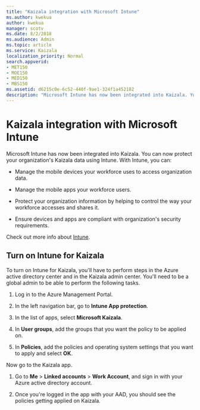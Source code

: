 ```yaml
---
title: "Kaizala integration with Microsoft Intune"
ms.author: kwekua
author: kwekua
manager: scotv
ms.date: 8/2/2018
ms.audience: Admin
ms.topic: article
ms.service: Kaizala
localization_priority: Normal
search.appverid:
- MET150
- MOE150
- MED150
- MBS150
ms.assetid: d6215c0e-6c52-440f-9ae1-324f1a452182
description: "Microsoft Intune has now been integrated into Kaizala. You can now protect your organization's Kaizala data using Intune. With Intune, you can:"
---
```


# Kaizala integration with Microsoft Intune

Microsoft Intune has now been integrated into Kaizala. You can now protect your organization's Kaizala data using Intune. With Intune, you can:
  
- Manage the mobile devices your workforce uses to access organization data.
    
- Manage the mobile apps your workforce users.
    
- Protect your organization information by helping to control the way your workforce accesses and shares it.
    
- Ensure devices and apps are compliant with organization's security requirements.
    
Check out more info about [Intune](https://go.microsoft.com/fwlink/?linkid=867592).
  
## Turn on Intune for Kaizala

To turn on Intune for Kaizala, you'll have to perform steps in the Azure active directory center and in the Kaizala admin center. You'll need to be a global admin to be able to perform the following tasks.
  
1. Log in to the Azure Management Portal.
    
2. In the left navigation bar, go to **Intune App protection**.
    
3. In the list of apps, select **Microsoft Kaizala**.
    
4. In **User groups**, add the groups that you want the policy to be applied on.
    
5. In **Policies**, add the policies and operating system settings that you want to apply and select **OK**.
    
Now go to the Kaizala app.
  
1. Go to **Me** \> **Linked accounts** \> **Work Account**, and sign in with your Azure active directory account.
    
2. Once you're logged in the app with your AAD, you should see the policies getting applied on Kaizala.
    

